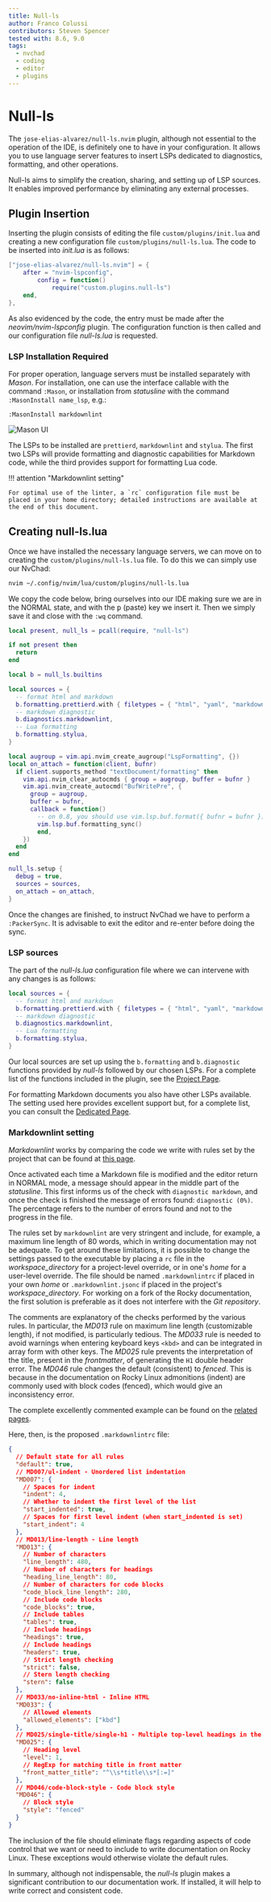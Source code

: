```yaml
---
title: Null-ls
author: Franco Colussi
contributors: Steven Spencer
tested with: 8.6, 9.0
tags:
  - nvchad
  - coding
  - editor
  - plugins
---
```


# Null-ls

The `jose-elias-alvarez/null-ls.nvim` plugin, although not essential to the operation of the IDE, is definitely one to have in your configuration. It allows you to use language server features to insert LSPs dedicated to diagnostics, formatting, and other operations.

Null-ls aims to simplify the creation, sharing, and setting up of LSP sources. It enables improved performance by eliminating any external processes.

## Plugin Insertion

Inserting the plugin consists of editing the file `custom/plugins/init.lua` and creating a new configuration file `custom/plugins/null-ls.lua`. The code to be inserted into _init.lua_ is as follows:

```lua
["jose-elias-alvarez/null-ls.nvim"] = {
	after = "nvim-lspconfig",
		config = function()
			require("custom.plugins.null-ls")
	end,
},
```

As also evidenced by the code, the entry must be made after the _neovim/nvim-lspconfig_ plugin. The configuration function is then called and our configuration file _null-ls.lua_ is requested.

### LSP Installation Required

For proper operation, language servers must be installed separately with _Mason_. For installation, one can use the interface callable with the command `:Mason`, or installation from _statusline_ with the command `:MasonInstall name_lsp`, e.g.:

```text
:MasonInstall markdownlint
```

![Mason UI](../../images/mason_install_ui.png)

The LSPs to be installed are `prettierd`, `markdownlint` and `stylua`. The first two LSPs will provide formatting and diagnostic capabilities for Markdown code, while the third provides support for formatting Lua code.

!!! attention "Markdownlint setting"

    For optimal use of the linter, a `rc` configuration file must be placed in your home directory; detailed instructions are available at the end of this document.

## Creating null-ls.lua

Once we have installed the necessary language servers, we can move on to creating the `custom/plugins/null-ls.lua` file. To do this we can simply use our NvChad:

```bash
nvim ~/.config/nvim/lua/custom/plugins/null-ls.lua
```

We copy the code below, bring ourselves into our IDE making sure we are in the NORMAL state, and with the <kbd>p</kbd> (paste) key we insert it. Then we simply save it and close with the `:wq` command.

```lua
local present, null_ls = pcall(require, "null-ls")

if not present then
  return
end

local b = null_ls.builtins

local sources = {
  -- format html and markdown
  b.formatting.prettierd.with { filetypes = { "html", "yaml", "markdown" } },
  -- markdown diagnostic
  b.diagnostics.markdownlint,
  -- Lua formatting
  b.formatting.stylua,
}

local augroup = vim.api.nvim_create_augroup("LspFormatting", {})
local on_attach = function(client, bufnr)
  if client.supports_method "textDocument/formatting" then
    vim.api.nvim_clear_autocmds { group = augroup, buffer = bufnr }
    vim.api.nvim_create_autocmd("BufWritePre", {
      group = augroup,
      buffer = bufnr,
      callback = function()
        -- on 0.8, you should use vim.lsp.buf.format({ bufnr = bufnr }) instead
        vim.lsp.buf.formatting_sync()
        end,
    })
  end
end

null_ls.setup {
  debug = true,
  sources = sources,
  on_attach = on_attach,
}
```

Once the changes are finished, to instruct NvChad we have to perform a `:PackerSync`. It is advisable to exit the editor and re-enter before doing the sync.

### LSP sources

The part of the _null-ls.lua_ configuration file where we can intervene with any changes is as follows:

```lua
local sources = {
  -- format html and markdown
  b.formatting.prettierd.with { filetypes = { "html", "yaml", "markdown" } },
  -- markdown diagnostic
  b.diagnostics.markdownlint,
  -- Lua formatting
  b.formatting.stylua,
}

```

Our local sources are set up using the `b.formatting` and `b.diagnostic` functions provided by _null-ls_ followed by our chosen LSPs. For a complete list of the functions included in the plugin, see the [Project Page](https://github.com/jose-elias-alvarez/null-ls.nvim).

For formatting Markdown documents you also have other LSPs available. The setting used here provides excellent support but, for a complete list, you can consult the [Dedicated Page](https://github.com/jose-elias-alvarez/null-ls.nvim/blob/main/doc/BUILTINS.md).

### Markdownlint setting

_Markdownlint_ works by comparing the code we write with rules set by the project that can be found at [this page](https://github.com/DavidAnson/markdownlint/blob/main/doc/Rules.md).

Once activated each time a Markdown file is modified and the editor return in NORMAL mode, a message should appear in the middle part of the _statusline_. This first informs us of the check with `diagnostic markdown`, and once the check is finished the message of errors found: `diagnostic (0%)`. The percentage refers to the number of errors found and not to the progress in the file.

The rules set by `markdownlint` are very stringent and include, for example, a maximum line length of 80 words, which in writing documentation may not be adequate. To get around these limitations, it is possible to change the settings passed to the executable by placing a `rc` file in the _workspace_directory_ for a project-level override, or in one's _home_ for a user-level override. The file should be named `.markdownlintrc` if placed in your own _home_ or `.markdownlint.jsonc` if placed in the project's _workspace_directory_. For working on a fork of the Rocky documentation, the first solution is preferable as it does not interfere with the _Git repository_.

The comments are explanatory of the checks performed by the various rules. In particular, the _MD013_ rule on maximum line length (customizable length), if not modified, is particularly tedious. The _MD033_ rule is needed to avoid warnings when entering keyboard keys `<kbd>` and can be integrated in array form with other keys. The _MD025_ rule prevents the interpretation of the title, present in the _frontmatter_, of generating the `H1` double header error. The _MD046_ rule changes the default (consistent) to _fenced_. This is because in the documentation on Rocky Linux admonitions (indent) are commonly used with block codes (fenced), which would give an inconsistency error.

The complete excellently commented example can be found on the [related pages](https://github.com/DavidAnson/markdownlint/blob/main/schema/.markdownlint.jsonc).

Here, then, is the proposed `.markdownlintrc` file:

```json
{
  // Default state for all rules
  "default": true,
  // MD007/ul-indent - Unordered list indentation
  "MD007": {
    // Spaces for indent
    "indent": 4,
    // Whether to indent the first level of the list
    "start_indented": true,
    // Spaces for first level indent (when start_indented is set)
    "start_indent": 4
  },
  // MD013/line-length - Line length
  "MD013": {
    // Number of characters
    "line_length": 480,
    // Number of characters for headings
    "heading_line_length": 80,
    // Number of characters for code blocks
    "code_block_line_length": 280,
    // Include code blocks
    "code_blocks": true,
    // Include tables
    "tables": true,
    // Include headings
    "headings": true,
    // Include headings
    "headers": true,
    // Strict length checking
    "strict": false,
    // Stern length checking
    "stern": false
  },
  // MD033/no-inline-html - Inline HTML
  "MD033": {
    // Allowed elements
    "allowed_elements": ["kbd"]
  },
  // MD025/single-title/single-h1 - Multiple top-level headings in the same document
  "MD025": {
    // Heading level
    "level": 1,
    // RegExp for matching title in front matter
    "front_matter_title": "^\\s*title\\s*[:=]"
  },
  // MD046/code-block-style - Code block style
  "MD046": {
    // Block style
    "style": "fenced"
  }
}
```

The inclusion of the file should eliminate flags regarding aspects of code control that we want or need to include to write documentation on Rocky Linux. These exceptions would otherwise violate the default rules.

In summary, although not indispensable, the _null-ls_ plugin makes a significant contribution to our documentation work. If installed, it will help to write correct and consistent code.
